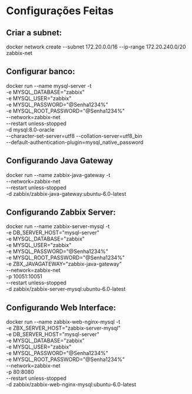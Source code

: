 # Configurações Feitas

## Criar a subnet: 
docker network create --subnet 172.20.0.0/16 --ip-range 172.20.240.0/20 zabbix-net

## Configurar banco: 
docker run --name mysql-server -t \
      -e MYSQL_DATABASE="zabbix" \
      -e MYSQL_USER="zabbix" \
      -e MYSQL_PASSWORD="@Senha1234%" \
      -e MYSQL_ROOT_PASSWORD="@Senha1234%" \
      --network=zabbix-net \
      --restart unless-stopped \
      -d mysql:8.0-oracle \
      --character-set-server=utf8 --collation-server=utf8_bin \
      --default-authentication-plugin=mysql_native_password

## Configurando Java Gateway      
docker run --name zabbix-java-gateway -t \
      --network=zabbix-net \
      --restart unless-stopped \
      -d zabbix/zabbix-java-gateway:ubuntu-6.0-latest
      
## Configurando Zabbix Server: 
docker run --name zabbix-server-mysql -t \
      -e DB_SERVER_HOST="mysql-server" \
      -e MYSQL_DATABASE="zabbix" \
      -e MYSQL_USER="zabbix" \
      -e MYSQL_PASSWORD="@Senha1234%" \
      -e MYSQL_ROOT_PASSWORD="@Senha1234%" \
      -e ZBX_JAVAGATEWAY="zabbix-java-gateway" \
      --network=zabbix-net \
      -p 10051:10051 \
      --restart unless-stopped \
      -d zabbix/zabbix-server-mysql:ubuntu-6.0-latest

      
## Configurando Web Interface: 
docker run --name zabbix-web-nginx-mysql -t \
      -e ZBX_SERVER_HOST="zabbix-server-mysql" \
      -e DB_SERVER_HOST="mysql-server" \
      -e MYSQL_DATABASE="zabbix" \
      -e MYSQL_USER="zabbix" \
      -e MYSQL_PASSWORD="@Senha1234%" \
      -e MYSQL_ROOT_PASSWORD="@Senha1234%" \
      --network=zabbix-net \
      -p 80:8080 \
      --restart unless-stopped \
      -d zabbix/zabbix-web-nginx-mysql:ubuntu-6.0-latest
      
